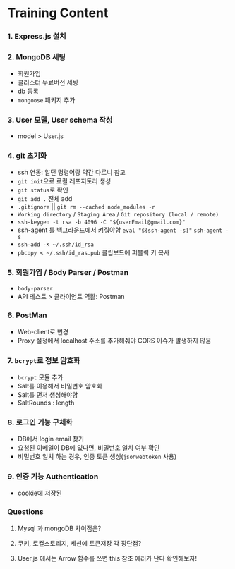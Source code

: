 # Training Content

### 1. Express.js 설치

### 2. MongoDB 세팅

- 회원가입
- 클러스터 무료버전 세팅
- db 등록
- `mongoose` 패키지 추가

### 3. User 모델, User schema 작성

- model > User.js

### 4. git 초기화

- ssh 연동: 알던 명령어랑 약간 다르니 참고
- `git init`으로 로컬 레포지토리 생성
- `git status`로 확인
- `git add .` 전체 add
- `.gitignore` || `git rm --cached node_modules -r`
- `Working directory` / `Staging Area` / `Git repository (local / remote)`
- `ssh-keygen -t rsa -b 4096 -C "${userEmail@gmail.com}"`
- ssh-agent 를 백그라운드에서 켜줘야함 `eval "${ssh-agent -s}"` `ssh-agent -s`
- `ssh-add -K ~/.ssh/id_rsa`
- `pbcopy < ~/.ssh/id_ras.pub` 클립보드에 퍼블릭 키 복사

### 5. 회원가입 / Body Parser / Postman

- `body-parser`
- API 테스트 > 클라이언트 역활: Postman

### 6. PostMan

- Web-client로 변경
- Proxy 설정에서 localhost 주소를 추가해줘야 CORS 이슈가 발생하지 않음

### 7. `bcrypt`로 정보 암호화

- `bcrypt` 모듈 추가
- Salt를 이용해서 비밀번호 암호화
- Salt를 먼저 생성해야함
- SaltRounds : length

### 8. 로그인 기능 구체화

- DB에서 login email 찾기
- 요청된 이메일이 DB에 있다면, 비밀번호 일치 여부 확인
- 비밀번호 일치 하는 경우, 인증 토큰 생성(`jsonwebtoken` 사용)

### 9. 인증 기능 Authentication

- cookie에 저장된

### Questions

1. Mysql 과 mongoDB 차이점은?

2. 쿠키, 로컬스토리지, 세션에 토큰저장 각 장단점?

3. User.js 에서는 Arrow 함수를 쓰면 this 참조 에러가 난다 확인해보자!
